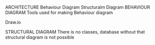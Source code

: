 ARCHITECTURE
    Behaviour Diagram
    Structuralm Diagram
BEHAVIOUR DIAGRAM
    Tools used for making Behaviour diagram

Draw.io

STRUCTURAL DIAGRAM
There is no classes, database without that structural diagram is not possible
